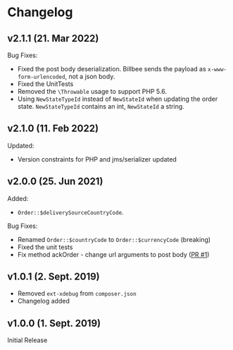 # Changelog

## v2.1.1 (21. Mar 2022)

Bug Fixes:
- Fixed the post body deserialization. Billbee sends the payload as `x-www-form-urlencoded`, not a json body.
- Fixed the UnitTests
- Removed the `\Throwable` usage to support PHP 5.6.
- Using `NewStateTypeId` instead of `NewStateId` when updating the order state. `NewStateTypeId` contains an int,
  `NewStateId` a string.

## v2.1.0 (11. Feb 2022)

Updated:
- Version constraints for PHP and jms/serializer updated

## v2.0.0 (25. Jun 2021)

Added:
- `Order::$deliverySourceCountryCode`.

Bug Fixes:
- Renamed `Order::$countryCode` to `Order::$currencyCode` (breaking)
- Fixed the unit tests
- Fix method ackOrder - change url arguments to post body ([PR #1](https://github.com/billbeeio/custom-shop-php-sdk/pull/1))

## v1.0.1 (2. Sept. 2019)
- Removed `ext-xdebug` from `composer.json`
- Changelog added

## v1.0.0 (1. Sept. 2019)
Initial Release
